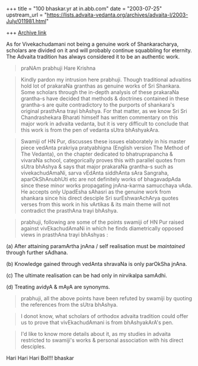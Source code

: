 +++
title = "100 bhaskar.yr at in.abb.com"
date = "2003-07-25"
upstream_url = "https://lists.advaita-vedanta.org/archives/advaita-l/2003-July/011981.html"

+++
[Archive link](https://lists.advaita-vedanta.org/archives/advaita-l/2003-July/011981.html)


As for Vivekachudamani not being a genuine work of Shankaracharya,
scholars are divided on it and will probably continue squabbling for
eternity.  The Advaita tradition has always considered it to be an
authentic work.

>  praNAm prabhuji
>  Hare Krishna

>  Kindly pardon my intrusion here prabhuji.  Though traditional advaitins
hold lot of prakaraNa granthas as genuine works of Sri Shankara.  Some
scholars through the in-depth analysis of these prakaraNa grantha-s have
decided that methods & doctrines contained in these grantha-s are quite
contradictory to the purports of shankara's original prasthAna trayi
bhAshya.  For that matter, as we know Sri Sri Chandrashekara Bharati
himself has written commentary on this major work in advaita vedanta, but
it is very difficult to conclude that this work is from the pen of vedanta
sUtra bhAshyakAra.

>  Swamiji of HN Pur, discusses these issues elaborately in his master
piece vedAnta prakriya pratyabhigna (English version The Method of The
Vedanta), on the chapter dedicated to bhatruprapancha & vivaraNa school,
categorically proves this with parallel quotes from sUtra bhAshya & says
that major prakaraNa grantha-s such as vivekachudAmaNi, sarva vEdAnta
siddhAnta sAra Sangraha, aparOkShAnubhUti etc  are not definitely works of
bhagavadpAda since these minor works propagating jnAna-karma samucchaya
vAda. He accepts only UpadEsha sAhasri as the genuine work from shankara
since his direct desciple Sri surEshwarAchArya quotes verses from this work
in his vArtikas & its main theme will not contradict the prasthAna trayi
bhAshya.

>  prabhuji, following are some of the points swamiji of HN Pur raised
against vivEkachudAmaNi in which he finds diametrically opposed views in
prasthAna trayi bhAshyas :

(a) After attaining paramArtha jnAna / self realisation  must be
*maintained* through further sAdhana.

(b) Knowledge gained through vedAnta shravaNa is only parOkSha jnAna.

(c) The ultimate realisation can be had only in nirvikalpa samAdhi.

(d) Treating avidyA & mAyA are synonyms.

>  prabhuji, all the above points have been refuted by swamiji by quoting
the references from the sUtra bhAshya.

>  I donot know, what scholars of orthodox advaita tradition could offer us
to prove that vivEkachudAmani is from bhAshyakArA's pen.

>  I'd like to know more details about it, as my studies in advaita
restricted to swamiji's works & personal association with his direct
desciples.

Hari Hari Hari Bol!!!
bhaskar


